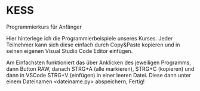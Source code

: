 # KESS
Programmierkurs für Anfänger

Hier hinterlege ich die Programmierbeispiele unseres Kurses. Jeder Teilnehmer kann sich diese einfach durch Copy&Paste kopieren und in seinen eigenen Visual Studio Code Editor einfügen.

Am Einfachsten funktioniert das über Anklicken des jeweiligen Programms, dann Button RAW, danach STRG+A (alle markieren), STRG+C (kopieren) und dann in VSCode STRG+V (einfügen) in einer leeren Datei. Diese dann unter einem Dateinamen <dateiname.py> abspeichern, Fertig!

